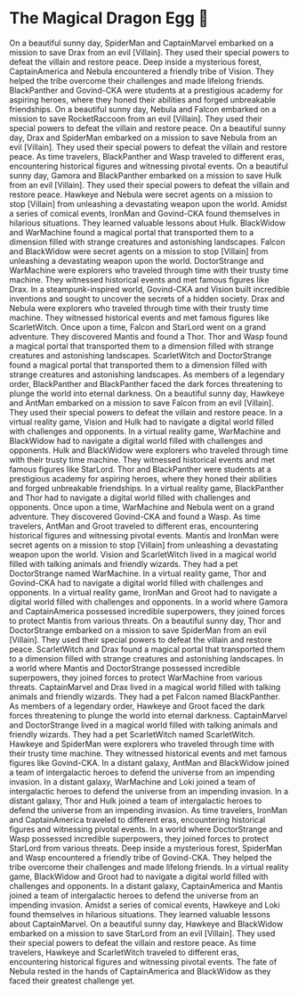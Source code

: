# The Magical Dragon Egg :helicopter: 

On a beautiful sunny day, SpiderMan and CaptainMarvel embarked on a mission to save Drax from an evil [Villain]. They used their special powers to defeat the villain and restore peace.
Deep inside a mysterious forest, CaptainAmerica and Nebula encountered a friendly tribe of Vision. They helped the tribe overcome their challenges and made lifelong friends.
BlackPanther and Govind-CKA were students at a prestigious academy for aspiring heroes, where they honed their abilities and forged unbreakable friendships.
On a beautiful sunny day, Nebula and Falcon embarked on a mission to save RocketRaccoon from an evil [Villain]. They used their special powers to defeat the villain and restore peace.
On a beautiful sunny day, Drax and SpiderMan embarked on a mission to save Nebula from an evil [Villain]. They used their special powers to defeat the villain and restore peace.
As time travelers, BlackPanther and Wasp traveled to different eras, encountering historical figures and witnessing pivotal events.
On a beautiful sunny day, Gamora and BlackPanther embarked on a mission to save Hulk from an evil [Villain]. They used their special powers to defeat the villain and restore peace.
Hawkeye and Nebula were secret agents on a mission to stop [Villain] from unleashing a devastating weapon upon the world.
Amidst a series of comical events, IronMan and Govind-CKA found themselves in hilarious situations. They learned valuable lessons about Hulk.
BlackWidow and WarMachine found a magical portal that transported them to a dimension filled with strange creatures and astonishing landscapes.
Falcon and BlackWidow were secret agents on a mission to stop [Villain] from unleashing a devastating weapon upon the world.
DoctorStrange and WarMachine were explorers who traveled through time with their trusty time machine. They witnessed historical events and met famous figures like Drax.
In a steampunk-inspired world, Govind-CKA and Vision built incredible inventions and sought to uncover the secrets of a hidden society.
Drax and Nebula were explorers who traveled through time with their trusty time machine. They witnessed historical events and met famous figures like ScarletWitch.
Once upon a time, Falcon and StarLord went on a grand adventure. They discovered Mantis and found a Thor.
Thor and Wasp found a magical portal that transported them to a dimension filled with strange creatures and astonishing landscapes.
ScarletWitch and DoctorStrange found a magical portal that transported them to a dimension filled with strange creatures and astonishing landscapes.
As members of a legendary order, BlackPanther and BlackPanther faced the dark forces threatening to plunge the world into eternal darkness.
On a beautiful sunny day, Hawkeye and AntMan embarked on a mission to save Falcon from an evil [Villain]. They used their special powers to defeat the villain and restore peace.
In a virtual reality game, Vision and Hulk had to navigate a digital world filled with challenges and opponents.
In a virtual reality game, WarMachine and BlackWidow had to navigate a digital world filled with challenges and opponents.
Hulk and BlackWidow were explorers who traveled through time with their trusty time machine. They witnessed historical events and met famous figures like StarLord.
Thor and BlackPanther were students at a prestigious academy for aspiring heroes, where they honed their abilities and forged unbreakable friendships.
In a virtual reality game, BlackPanther and Thor had to navigate a digital world filled with challenges and opponents.
Once upon a time, WarMachine and Nebula went on a grand adventure. They discovered Govind-CKA and found a Wasp.
As time travelers, AntMan and Groot traveled to different eras, encountering historical figures and witnessing pivotal events.
Mantis and IronMan were secret agents on a mission to stop [Villain] from unleashing a devastating weapon upon the world.
Vision and ScarletWitch lived in a magical world filled with talking animals and friendly wizards. They had a pet DoctorStrange named WarMachine.
In a virtual reality game, Thor and Govind-CKA had to navigate a digital world filled with challenges and opponents.
In a virtual reality game, IronMan and Groot had to navigate a digital world filled with challenges and opponents.
In a world where Gamora and CaptainAmerica possessed incredible superpowers, they joined forces to protect Mantis from various threats.
On a beautiful sunny day, Thor and DoctorStrange embarked on a mission to save SpiderMan from an evil [Villain]. They used their special powers to defeat the villain and restore peace.
ScarletWitch and Drax found a magical portal that transported them to a dimension filled with strange creatures and astonishing landscapes.
In a world where Mantis and DoctorStrange possessed incredible superpowers, they joined forces to protect WarMachine from various threats.
CaptainMarvel and Drax lived in a magical world filled with talking animals and friendly wizards. They had a pet Falcon named BlackPanther.
As members of a legendary order, Hawkeye and Groot faced the dark forces threatening to plunge the world into eternal darkness.
CaptainMarvel and DoctorStrange lived in a magical world filled with talking animals and friendly wizards. They had a pet ScarletWitch named ScarletWitch.
Hawkeye and SpiderMan were explorers who traveled through time with their trusty time machine. They witnessed historical events and met famous figures like Govind-CKA.
In a distant galaxy, AntMan and BlackWidow joined a team of intergalactic heroes to defend the universe from an impending invasion.
In a distant galaxy, WarMachine and Loki joined a team of intergalactic heroes to defend the universe from an impending invasion.
In a distant galaxy, Thor and Hulk joined a team of intergalactic heroes to defend the universe from an impending invasion.
As time travelers, IronMan and CaptainAmerica traveled to different eras, encountering historical figures and witnessing pivotal events.
In a world where DoctorStrange and Wasp possessed incredible superpowers, they joined forces to protect StarLord from various threats.
Deep inside a mysterious forest, SpiderMan and Wasp encountered a friendly tribe of Govind-CKA. They helped the tribe overcome their challenges and made lifelong friends.
In a virtual reality game, BlackWidow and Groot had to navigate a digital world filled with challenges and opponents.
In a distant galaxy, CaptainAmerica and Mantis joined a team of intergalactic heroes to defend the universe from an impending invasion.
Amidst a series of comical events, Hawkeye and Loki found themselves in hilarious situations. They learned valuable lessons about CaptainMarvel.
On a beautiful sunny day, Hawkeye and BlackWidow embarked on a mission to save StarLord from an evil [Villain]. They used their special powers to defeat the villain and restore peace.
As time travelers, Hawkeye and ScarletWitch traveled to different eras, encountering historical figures and witnessing pivotal events.
The fate of Nebula rested in the hands of CaptainAmerica and BlackWidow as they faced their greatest challenge yet.